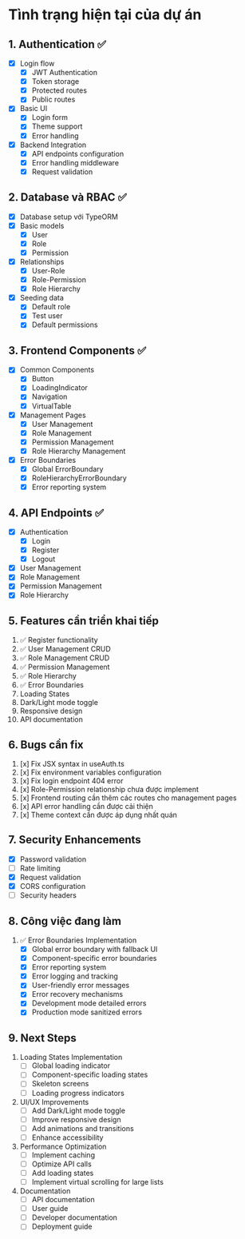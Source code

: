 # Tình trạng hiện tại của dự án

## 1. Authentication ✅
- [x] Login flow
  - [x] JWT Authentication
  - [x] Token storage
  - [x] Protected routes
  - [x] Public routes
- [x] Basic UI
  - [x] Login form
  - [x] Theme support
  - [x] Error handling
- [x] Backend Integration
  - [x] API endpoints configuration
  - [x] Error handling middleware
  - [x] Request validation

## 2. Database và RBAC ✅
- [x] Database setup với TypeORM
- [x] Basic models
  - [x] User
  - [x] Role
  - [x] Permission
- [x] Relationships
  - [x] User-Role
  - [x] Role-Permission
  - [x] Role Hierarchy
- [x] Seeding data
  - [x] Default role
  - [x] Test user
  - [x] Default permissions

## 3. Frontend Components ✅
- [x] Common Components
  - [x] Button
  - [x] LoadingIndicator
  - [x] Navigation
  - [x] VirtualTable
- [x] Management Pages
  - [x] User Management
  - [x] Role Management
  - [x] Permission Management
  - [x] Role Hierarchy Management
- [x] Error Boundaries
  - [x] Global ErrorBoundary
  - [x] RoleHierarchyErrorBoundary
  - [x] Error reporting system

## 4. API Endpoints ✅
- [x] Authentication
  - [x] Login
  - [x] Register
  - [x] Logout
- [x] User Management
- [x] Role Management
- [x] Permission Management
- [x] Role Hierarchy

## 5. Features cần triển khai tiếp
1. ✅ Register functionality
2. ✅ User Management CRUD
3. ✅ Role Management CRUD
4. ✅ Permission Management
5. ✅ Role Hierarchy
6. ✅ Error Boundaries
7. Loading States
8. Dark/Light mode toggle
9. Responsive design
10. API documentation

## 6. Bugs cần fix
1. [x] Fix JSX syntax in useAuth.ts
2. [x] Fix environment variables configuration
3. [x] Fix login endpoint 404 error
4. [x] Role-Permission relationship chưa được implement
5. [x] Frontend routing cần thêm các routes cho management pages
6. [x] API error handling cần được cải thiện
7. [x] Theme context cần được áp dụng nhất quán

## 7. Security Enhancements
- [x] Password validation
- [ ] Rate limiting
- [x] Request validation
- [x] CORS configuration
- [ ] Security headers

## 8. Công việc đang làm
1. ✅ Error Boundaries Implementation
   - [x] Global error boundary with fallback UI
   - [x] Component-specific error boundaries
   - [x] Error reporting system
   - [x] Error logging and tracking
   - [x] User-friendly error messages
   - [x] Error recovery mechanisms
   - [x] Development mode detailed errors
   - [x] Production mode sanitized errors

## 9. Next Steps
1. Loading States Implementation
   - [ ] Global loading indicator
   - [ ] Component-specific loading states
   - [ ] Skeleton screens
   - [ ] Loading progress indicators
2. UI/UX Improvements
   - [ ] Add Dark/Light mode toggle
   - [ ] Improve responsive design
   - [ ] Add animations and transitions
   - [ ] Enhance accessibility
3. Performance Optimization
   - [ ] Implement caching
   - [ ] Optimize API calls
   - [ ] Add loading states
   - [ ] Implement virtual scrolling for large lists
4. Documentation
   - [ ] API documentation
   - [ ] User guide
   - [ ] Developer documentation
   - [ ] Deployment guide